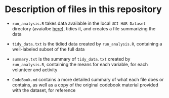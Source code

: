 # Description of files in this repository

- `run_analysis.R` takes data available in the local `UCI HAR Dataset` directory (avaialbe [here](http://archive.ics.uci.edu/ml/datasets/Human+Activity+Recognition+Using+Smartphones)), tidies it, and creates a file summarizing the data

- `tidy_data.txt` is the tidied data created by `run_analysis.R`, containing a well-labeled subset of the full data
- `summary.txt` is the summary of `tidy_data.txt` created by `run_analysis.R`, containing the means for each variable, for each volunteer and activity
- `CodeBook.md` contains a more detailed summary of what each file does or contains, as well as a copy of the original codebook material provided with the dataset, for reference

